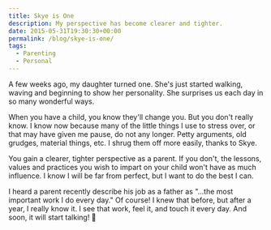 ```yaml
---
title: Skye is One
description: My perspective has become clearer and tighter.
date: 2015-05-31T19:30:30+00:00
permalink: /blog/skye-is-one/
tags:
  - Parenting
  - Personal
---
```


A few weeks ago, my daughter turned one. She's just started walking, waving and beginning to show her personality. She surprises us each day in so many wonderful ways.

When you have a child, you know they'll change you. But you don't really know. I know now because many of the little things I use to stress over, or that may have given me pause, do not any longer. Petty arguments, old grudges, material things, etc. I shrug them off more easily, thanks to Skye.

You gain a clearer, tighter perspective as a parent. If you don't, the lessons, values and practices you wish to impart on your child won't have as much influence. I know I will be far from perfect, but I want to do the best I can.

I heard a parent recently describe his job as a father as "...the most important work I do every day." Of course! I knew that before, but after a year, I really know it. I see that work, feel it, and touch it every day. And soon, it will start talking! 🙂
